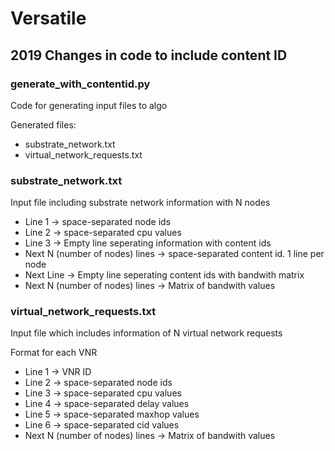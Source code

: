 # Versatile

## 2019 Changes in code to include content ID
### generate_with_contentid.py
Code for generating input files to algo

Generated files: 
+ substrate_network.txt
+ virtual_network_requests.txt

### substrate_network.txt
Input file including substrate network information with N nodes
+ Line 1 -> space-separated node ids
+ Line 2 -> space-separated cpu values 
+ Line 3 -> Empty line seperating information with content ids 
+ Next N (number of nodes) lines -> space-separated content id. 1 line per node 
+ Next Line -> Empty line seperating content ids with bandwith matrix
+ Next N (number of nodes) lines -> Matrix of bandwith values

### virtual_network_requests.txt
Input file which includes information of N virtual network requests

Format for each VNR
+ Line 1 -> VNR ID
+ Line 2 -> space-separated node ids
+ Line 3 -> space-separated cpu values
+ Line 4 -> space-separated delay values 
+ Line 5 -> space-separated maxhop values 
+ Line 6 -> space-separated cid values 
+ Next N (number of nodes) lines -> Matrix of bandwith values
